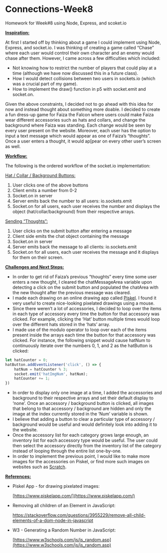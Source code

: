 # Connections-Week8
Homework for Week#8 using Node, Express, and scoket.io

**<span style="text-decoration:underline;">Inspiration:</span>**

At first I started off by thinking about a game I could implement using Node, Express, and socket.io. I was thinking of creating a game called “Chase” where each user would control their own character and an enemy would chase after them. However, I came across a few difficulties which included:



* Not knowing how to restrict the number of players that could play at a time (although we have now discussed this in a future class).
* How I would detect collisions between two users in sockets.io (which was a crucial part of my game).
* How to implement the draw() function in p5 with socket.emit and socket.on.

Given the above constraints, I decided not to go ahead with this idea for now and instead thought about something more doable. I decided to create a fun dress-up game for Faiza the Falcon where users could make Faiza wear different accessories such as hats and collars, and change the background where Faiza was standing. Each change would be seen by every user present on the website. Moreover, each user has the option to input a text message which would appear as one of Faiza’s “thoughts”. Once a user enters a thought, it would ap[pear on every other user’s screen as well.

**<span style="text-decoration:underline;">Workflow:</span>**

The following is the ordered workflow of the socket.io implementation:

<span style="text-decoration:underline;">Hat / Collar / Background Buttons:</span>



1. User clicks one of the above buttons
2. Client emits a number from 0-2
3. Socket.on in server
4. Server emits back the number to all users: io.sockets.emit
5. Socket.on for all users, each user receives the number and displays the object (hat/collar/background) from their respective arrays.

<span style="text-decoration:underline;">Sending “Thoughts”:</span>



1. User clicks on the submit button after entering a message
2. Client side emits the chat object containing the message
3. Socket.on in server
4. Server emits back the message to all clients: io.sockets.emit
5. Socket.on for all users, each user receives the message and it displays for them on their screen.

**<span style="text-decoration:underline;">Challenges and Next Steps:</span>**



* In order to get rid of Faiza’s previous “thoughts” every time some user enters a new thought, I cleared the chatMessageArea variable upon detecting a click on the submit button and populated the chatArea with the new thought after the previous message was cleared.
* I made each drawing on an online drawing app called [Piskel](https://www.piskelapp.com/). I found it very useful to create nice-looking pixelated drawings using a mouse.
* Since there weren’t a lot of accessories, I decided to loop over the items in each type of accessory every time the button for that accessory was clicked. For example, clicking the ‘Hat’ button multiple times would loop over the different hats stored in the ‘hats’ array.
* I made use of the modulo operator to loop over each of the items present inside the arrays each time the button for that accessory was clicked. For instance, the following snippet would cause hatNum to continuously iterate over the numbers 0, 1, and 2 as the hatButton is clicked: 
```js
let hatCounter = 0;
hatButton.addEventListener('click', () => {
    hatNum = hatCounter % 3; 
    socket.emit('hatImgNum', hatNum);
    hatCounter += 1;
})
```
* In order to display only one image at a time, I added the accessories and background to their respective arrays and set their default display to ‘none’. Once an accessory / background button is clicked, all images that belong to that accessory / background are hidden and only the image at the index currently stored in the ‘Num’ variable is shown.
* I believe that adding a button to clear a particular type of accessory / background would be useful and would definitely look into adding it to the website.
* Once the accessory list for each category grows large enough, an inventory list for each accessory type would be useful. The user could then select the accessory directly from the inventory list of the category instead of looping through the entire list one-by-one.
* In order to implement the previous point, I would like to make more images for the accessories on Piskel, or find more such images on websites such as [Scratch](https://scratch.mit.edu/).

**<span style="text-decoration:underline;">References:</span>**



* Piskel App - for drawing pixelated images:

    [https://www.piskelapp.com/](https://www.piskelapp.com/)

* Removing all children of an Element in JavaScript:

    https://stackoverflow.com/questions/3955229/remove-all-child-elements-of-a-dom-node-in-javascript

* W3 - Generating a Random Number in JavaScript:

    [https://www.w3schools.com/js/js_random.asp](https://www.w3schools.com/js/js_random.asp)
